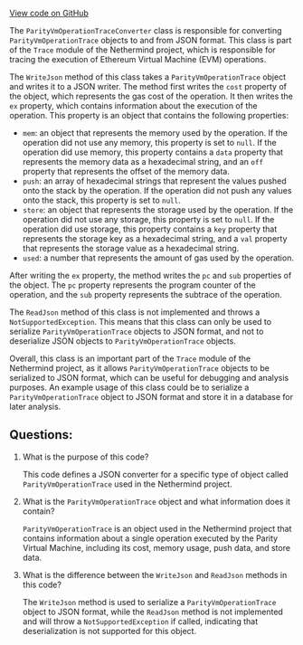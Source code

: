 [View code on GitHub](https://github.com/nethermindeth/nethermind/Nethermind.JsonRpc/Modules/Trace/ParityVmOperationTraceConverter.cs)

The `ParityVmOperationTraceConverter` class is responsible for converting `ParityVmOperationTrace` objects to and from JSON format. This class is part of the `Trace` module of the Nethermind project, which is responsible for tracing the execution of Ethereum Virtual Machine (EVM) operations.

The `WriteJson` method of this class takes a `ParityVmOperationTrace` object and writes it to a JSON writer. The method first writes the `cost` property of the object, which represents the gas cost of the operation. It then writes the `ex` property, which contains information about the execution of the operation. This property is an object that contains the following properties:

- `mem`: an object that represents the memory used by the operation. If the operation did not use any memory, this property is set to `null`. If the operation did use memory, this property contains a `data` property that represents the memory data as a hexadecimal string, and an `off` property that represents the offset of the memory data.
- `push`: an array of hexadecimal strings that represent the values pushed onto the stack by the operation. If the operation did not push any values onto the stack, this property is set to `null`.
- `store`: an object that represents the storage used by the operation. If the operation did not use any storage, this property is set to `null`. If the operation did use storage, this property contains a `key` property that represents the storage key as a hexadecimal string, and a `val` property that represents the storage value as a hexadecimal string.
- `used`: a number that represents the amount of gas used by the operation.

After writing the `ex` property, the method writes the `pc` and `sub` properties of the object. The `pc` property represents the program counter of the operation, and the `sub` property represents the subtrace of the operation.

The `ReadJson` method of this class is not implemented and throws a `NotSupportedException`. This means that this class can only be used to serialize `ParityVmOperationTrace` objects to JSON format, and not to deserialize JSON objects to `ParityVmOperationTrace` objects.

Overall, this class is an important part of the `Trace` module of the Nethermind project, as it allows `ParityVmOperationTrace` objects to be serialized to JSON format, which can be useful for debugging and analysis purposes. An example usage of this class could be to serialize a `ParityVmOperationTrace` object to JSON format and store it in a database for later analysis.
## Questions: 
 1. What is the purpose of this code?
    
    This code defines a JSON converter for a specific type of object called `ParityVmOperationTrace` used in the Nethermind project.

2. What is the `ParityVmOperationTrace` object and what information does it contain?
    
    `ParityVmOperationTrace` is an object used in the Nethermind project that contains information about a single operation executed by the Parity Virtual Machine, including its cost, memory usage, push data, and store data.

3. What is the difference between the `WriteJson` and `ReadJson` methods in this code?
    
    The `WriteJson` method is used to serialize a `ParityVmOperationTrace` object to JSON format, while the `ReadJson` method is not implemented and will throw a `NotSupportedException` if called, indicating that deserialization is not supported for this object.